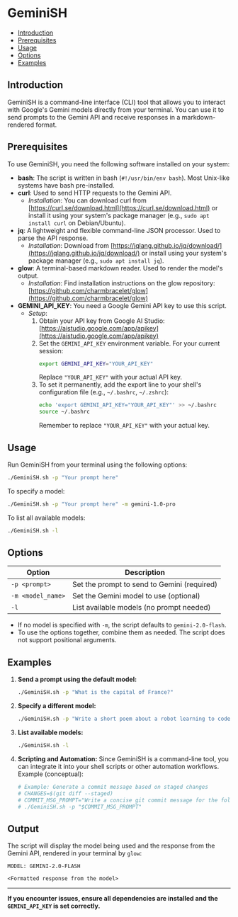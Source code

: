 # GeminiSH

- [Introduction](#introduction)
- [Prerequisites](#prerequisites)
- [Usage](#usage)
- [Options](#options)
- [Examples](#examples)

## Introduction

GeminiSH is a command-line interface (CLI) tool that allows you to interact with Google's Gemini models directly from your terminal. You can use it to send prompts to the Gemini API and receive responses in a markdown-rendered format.

## Prerequisites

To use GeminiSH, you need the following software installed on your system:

- **bash**: The script is written in bash (`#!/usr/bin/env bash`). Most Unix-like systems have bash pre-installed.
- **curl**: Used to send HTTP requests to the Gemini API.
    - *Installation*: You can download curl from [https://curl.se/download.html](https://curl.se/download.html) or install it using your system's package manager (e.g., `sudo apt install curl` on Debian/Ubuntu).
- **jq**: A lightweight and flexible command-line JSON processor. Used to parse the API response.
    - *Installation*: Download from [https://jqlang.github.io/jq/download/](https://jqlang.github.io/jq/download/) or install using your system's package manager (e.g., `sudo apt install jq`).
- **glow**: A terminal-based markdown reader. Used to render the model's output.
    - *Installation*: Find installation instructions on the glow repository: [https://github.com/charmbracelet/glow](https://github.com/charmbracelet/glow)
- **GEMINI_API_KEY**: You need a Google Gemini API key to use this script.
    - *Setup*:
        1. Obtain your API key from Google AI Studio: [https://aistudio.google.com/app/apikey](https://aistudio.google.com/app/apikey)
        2. Set the `GEMINI_API_KEY` environment variable. For your current session:
            ```bash
            export GEMINI_API_KEY="YOUR_API_KEY"
            ```
           Replace `"YOUR_API_KEY"` with your actual API key.
        3. To set it permanently, add the export line to your shell's configuration file (e.g., `~/.bashrc`, `~/.zshrc`):
            ```bash
            echo 'export GEMINI_API_KEY="YOUR_API_KEY"' >> ~/.bashrc
            source ~/.bashrc
            ```
           Remember to replace `"YOUR_API_KEY"` with your actual key.

## Usage

Run GeminiSH from your terminal using the following options:

```bash
./GeminiSH.sh -p "Your prompt here"
```

To specify a model:

```bash
./GeminiSH.sh -p "Your prompt here" -m gemini-1.0-pro
```

To list all available models:

```bash
./GeminiSH.sh -l
```

## Options

| Option              | Description                                 |
|---------------------|---------------------------------------------|
| `-p <prompt>`       | Set the prompt to send to Gemini (required) |
| `-m <model_name>`   | Set the Gemini model to use (optional)      |
| `-l`                | List available models (no prompt needed)    |

- If no model is specified with `-m`, the script defaults to `gemini-2.0-flash`.
- To use the options together, combine them as needed. The script does not support positional arguments.

## Examples

1. **Send a prompt using the default model:**
    ```bash
    ./GeminiSH.sh -p "What is the capital of France?"
    ```

2. **Specify a different model:**
    ```bash
    ./GeminiSH.sh -p "Write a short poem about a robot learning to code" -m gemini-1.0-pro
    ```

3. **List available models:**
    ```bash
    ./GeminiSH.sh -l
    ```

4. **Scripting and Automation:**
    Since GeminiSH is a command-line tool, you can integrate it into your shell scripts or other automation workflows. Example (conceptual):
    ```bash
    # Example: Generate a commit message based on staged changes
    # CHANGES=$(git diff --staged)
    # COMMIT_MSG_PROMPT="Write a concise git commit message for the following changes: $CHANGES"
    # ./GeminiSH.sh -p "$COMMIT_MSG_PROMPT"
    ```

## Output

The script will display the model being used and the response from the Gemini API, rendered in your terminal by `glow`:

```
MODEL: GEMINI-2.0-FLASH

<Formatted response from the model>
```

---

**If you encounter issues, ensure all dependencies are installed and the `GEMINI_API_KEY` is set correctly.**
